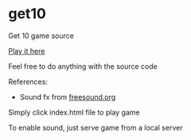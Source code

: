 # get10
Get 10 game source

[Play it here](http://bluzky.github.io/projects/get10/)

Feel free to do anything with the source code

References:
- Sound fx from [freesound.org](freesound.org)

Simply click index.html file to play game

To enable sound, just serve game from a local server
